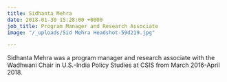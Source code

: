 ```yaml
---
title: Sidhanta Mehra
date: 2018-01-30 15:28:00 +0000
job_title: Program Manager and Research Associate
image: "/_uploads/Sid Mehra Headshot-59d219.jpg"

---
```

Sidhanta Mehra was a program manager and research associate with the Wadhwani Chair in U.S.-India Policy Studies at CSIS from March 2016-April 2018.